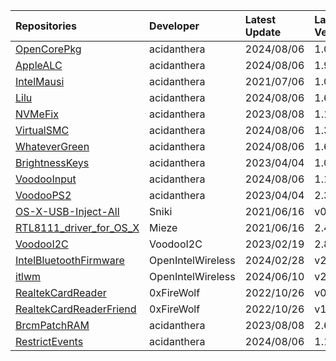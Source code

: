 | Repositories | Developer | Latest Update | Latest Version | Files                           |
|:-------------|:----------|:--------------|:---------------|:--------------------------------|
| [OpenCorePkg](https://github.com/acidanthera/OpenCorePkg) | acidanthera | 2024/08/06 | 1.0.1 | [OpenCore-1.0.1-RELEASE.zip](https://mirror.ghproxy.com/https://github.com/acidanthera/OpenCorePkg/releases/download/1.0.1/OpenCore-1.0.1-RELEASE.zip) |
| [AppleALC](https://github.com/acidanthera/AppleALC) | acidanthera | 2024/08/06 | 1.9.1 | [AppleALC-1.9.1-RELEASE.zip](https://mirror.ghproxy.com/https://github.com/acidanthera/AppleALC/releases/download/1.9.1/AppleALC-1.9.1-RELEASE.zip) |
| [IntelMausi](https://github.com/acidanthera/IntelMausi) | acidanthera | 2021/07/06 | 1.0.7 | [IntelMausi-1.0.7-RELEASE.zip](https://mirror.ghproxy.com/https://github.com/acidanthera/IntelMausi/releases/download/1.0.7/IntelMausi-1.0.7-RELEASE.zip) |
| [Lilu](https://github.com/acidanthera/Lilu) | acidanthera | 2024/08/06 | 1.6.8 | [Lilu-1.6.8-RELEASE.zip](https://mirror.ghproxy.com/https://github.com/acidanthera/Lilu/releases/download/1.6.8/Lilu-1.6.8-RELEASE.zip) |
| [NVMeFix](https://github.com/acidanthera/NVMeFix) | acidanthera | 2023/08/08 | 1.1.1 | [NVMeFix-1.1.1-RELEASE.zip](https://mirror.ghproxy.com/https://github.com/acidanthera/NVMeFix/releases/download/1.1.1/NVMeFix-1.1.1-RELEASE.zip) |
| [VirtualSMC](https://github.com/acidanthera/VirtualSMC) | acidanthera | 2024/08/06 | 1.3.3 | [VirtualSMC-1.3.3-RELEASE.zip](https://mirror.ghproxy.com/https://github.com/acidanthera/VirtualSMC/releases/download/1.3.3/VirtualSMC-1.3.3-RELEASE.zip) |
| [WhateverGreen](https://github.com/acidanthera/WhateverGreen) | acidanthera | 2024/08/06 | 1.6.7 | [WhateverGreen-1.6.7-RELEASE.zip](https://mirror.ghproxy.com/https://github.com/acidanthera/WhateverGreen/releases/download/1.6.7/WhateverGreen-1.6.7-RELEASE.zip) |
| [BrightnessKeys](https://github.com/acidanthera/BrightnessKeys) | acidanthera | 2023/04/04 | 1.0.3 | [BrightnessKeys-1.0.3-RELEASE.zip](https://mirror.ghproxy.com/https://github.com/acidanthera/BrightnessKeys/releases/download/1.0.3/BrightnessKeys-1.0.3-RELEASE.zip) |
| [VoodooInput](https://github.com/acidanthera/VoodooInput) | acidanthera | 2024/08/06 | 1.1.5 | [VoodooInput-1.1.5-RELEASE.zip](https://mirror.ghproxy.com/https://github.com/acidanthera/VoodooInput/releases/download/1.1.5/VoodooInput-1.1.5-RELEASE.zip) |
| [VoodooPS2](https://github.com/acidanthera/VoodooPS2) | acidanthera | 2023/04/04 | 2.3.5 | [VoodooPS2Controller-2.3.5-RELEASE.zip](https://mirror.ghproxy.com/https://github.com/acidanthera/VoodooPS2/releases/download/2.3.5/VoodooPS2Controller-2.3.5-RELEASE.zip) |
| [OS-X-USB-Inject-All](https://github.com/Sniki/OS-X-USB-Inject-All) | Sniki | 2021/06/16 | v0.7.6 | [USBInjectAll-0.7.6-RELEASE.zip](https://mirror.ghproxy.com/https://github.com/Sniki/OS-X-USB-Inject-All/releases/download/v0.7.6/USBInjectAll-0.7.6-RELEASE.zip) |
| [RTL8111_driver_for_OS_X](https://github.com/Mieze/RTL8111_driver_for_OS_X) | Mieze | 2021/06/16 | 2.4.2 | [RealtekRTL8111-V2.4.2.zip](https://mirror.ghproxy.com/https://github.com/Mieze/RTL8111_driver_for_OS_X/releases/download/2.4.2/RealtekRTL8111-V2.4.2.zip) |
| [VoodooI2C](https://github.com/VoodooI2C/VoodooI2C) | VoodooI2C | 2023/02/19 | 2.8 | [VoodooI2C-2.8.zip](https://mirror.ghproxy.com/https://github.com/VoodooI2C/VoodooI2C/releases/download/2.8/VoodooI2C-2.8.zip) |
| [IntelBluetoothFirmware](https://github.com/OpenIntelWireless/IntelBluetoothFirmware) | OpenIntelWireless | 2024/02/28 | v2.4.0 | [IntelBluetooth-v2.4.0.zip](https://mirror.ghproxy.com/https://github.com/OpenIntelWireless/IntelBluetoothFirmware/releases/download/v2.4.0/IntelBluetooth-v2.4.0.zip) |
| [itlwm](https://github.com/OpenIntelWireless/itlwm) | OpenIntelWireless | 2024/06/10 | v2.3.0 | [AirportItlwm_v2.3.0_stable_Sonoma14.4.kext.zip](https://mirror.ghproxy.com/https://github.com/OpenIntelWireless/itlwm/releases/download/v2.3.0/AirportItlwm_v2.3.0_stable_Sonoma14.4.kext.zip),[AirportItlwm_v2.3.0_stable_Sonoma14.0.kext.zip](https://mirror.ghproxy.com/https://github.com/OpenIntelWireless/itlwm/releases/download/v2.3.0/AirportItlwm_v2.3.0_stable_Sonoma14.0.kext.zip),[AirportItlwm_v2.3.0_stable_Ventura.kext.zip](https://mirror.ghproxy.com/https://github.com/OpenIntelWireless/itlwm/releases/download/v2.3.0/AirportItlwm_v2.3.0_stable_Ventura.kext.zip),[AirportItlwm_v2.3.0_stable_Monterey.kext.zip](https://mirror.ghproxy.com/https://github.com/OpenIntelWireless/itlwm/releases/download/v2.3.0/AirportItlwm_v2.3.0_stable_Monterey.kext.zip),[AirportItlwm_v2.3.0_stable_BigSur.kext.zip](https://mirror.ghproxy.com/https://github.com/OpenIntelWireless/itlwm/releases/download/v2.3.0/AirportItlwm_v2.3.0_stable_BigSur.kext.zip),[AirportItlwm_v2.3.0_stable_Catalina.kext.zip](https://mirror.ghproxy.com/https://github.com/OpenIntelWireless/itlwm/releases/download/v2.3.0/AirportItlwm_v2.3.0_stable_Catalina.kext.zip),[AirportItlwm_v2.3.0_stable_Mojave.kext.zip](https://mirror.ghproxy.com/https://github.com/OpenIntelWireless/itlwm/releases/download/v2.3.0/AirportItlwm_v2.3.0_stable_Mojave.kext.zip),[AirportItlwm_v2.3.0_stable_HighSierra.kext.zip](https://mirror.ghproxy.com/https://github.com/OpenIntelWireless/itlwm/releases/download/v2.3.0/AirportItlwm_v2.3.0_stable_HighSierra.kext.zip),[itlwm_v2.3.0_stable.kext.zip](https://mirror.ghproxy.com/https://github.com/OpenIntelWireless/itlwm/releases/download/v2.3.0/itlwm_v2.3.0_stable.kext.zip) |
| [RealtekCardReader](https://github.com/0xFireWolf/RealtekCardReader) | 0xFireWolf | 2022/10/26 | v0.9.7 | [RealtekCardReader_0.9.7_006a845_RELEASE.zip](https://mirror.ghproxy.com/https://github.com/0xFireWolf/RealtekCardReader/releases/download/v0.9.7/RealtekCardReader_0.9.7_006a845_RELEASE.zip) |
| [RealtekCardReaderFriend](https://github.com/0xFireWolf/RealtekCardReaderFriend) | 0xFireWolf | 2022/10/26 | v1.0.4 | [RealtekCardReaderFriend_1.0.4_e1e3301_RELEASE.zip](https://mirror.ghproxy.com/https://github.com/0xFireWolf/RealtekCardReaderFriend/releases/download/v1.0.4/RealtekCardReaderFriend_1.0.4_e1e3301_RELEASE.zip) |
| [BrcmPatchRAM](https://github.com/acidanthera/BrcmPatchRAM) | acidanthera | 2023/08/08 | 2.6.8 | [BrcmPatchRAM-2.6.8-RELEASE.zip](https://mirror.ghproxy.com/https://github.com/acidanthera/BrcmPatchRAM/releases/download/2.6.8/BrcmPatchRAM-2.6.8-RELEASE.zip) |
| [RestrictEvents](https://github.com/acidanthera/RestrictEvents) | acidanthera | 2024/08/06 | 1.1.4 | [RestrictEvents-1.1.4-RELEASE.zip](https://mirror.ghproxy.com/https://github.com/acidanthera/RestrictEvents/releases/download/1.1.4/RestrictEvents-1.1.4-RELEASE.zip) |
